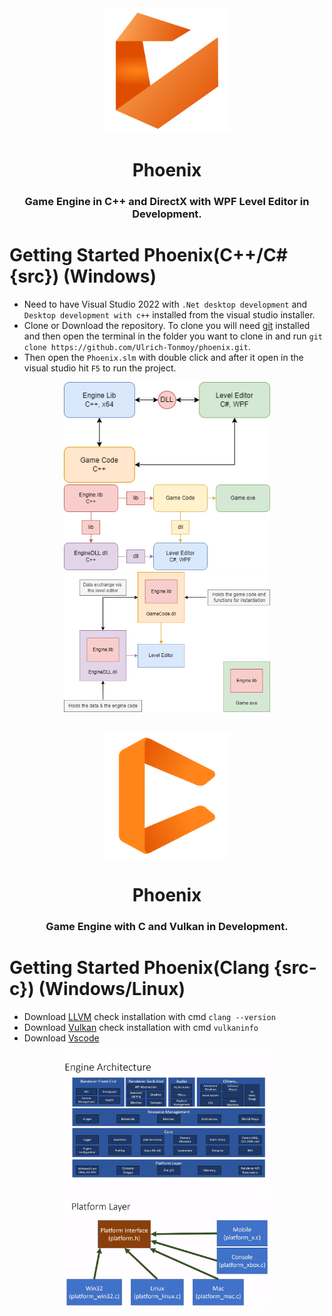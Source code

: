 <div id="Phoenix Logo" align="center">
    <img src="./docs/logo.png" alt="Phoenix Logo" width="200"/>
    <h1>Phoenix</h1>
    <h3>Game Engine in C++ and DirectX with WPF Level Editor in Development.</h3>
</div>

# Getting Started Phoenix(C++/C# {src}) (Windows)

- Need to have Visual Studio 2022 with `.Net desktop development` and `Desktop development with c++` installed from the visual studio installer.
- Clone or Download the repository. To clone you will need [git](https://git-scm.com/downloads) installed and then open the terminal in the folder you want to clone in and run `git clone https://github.com/Ulrich-Tonmoy/phoenix.git`.
- Then open the `Phoenix.slm` with double click and after it open in the visual studio hit `F5` to run the project.

<p align="center">
    <img src="./docs/src/engine-arc.png" alt="Engine Architecture" title="Engine Architecture" width="330px"/>
    <img src="./docs/src/proj-arc.png" alt="Project Architecture" title="Project Architecture" width="330px"/>
    <img src="./docs/src/data-exchange.png" alt="Data exchange between EngineDLL.dll and GameCode.dll" title="Data exchange between EngineDLL.dll and GameCode.dll" width="330px"/>
</p>

<div id="Phoenix Logo" align="center">
    <br />
    <img src="./docs/logo-c.png" alt="Phoenix Logo" width="200"/>
    <h1>Phoenix</h1>
    <h3>Game Engine with C and Vulkan in Development.</h3>
</div>

# Getting Started Phoenix(Clang {src-c}) (Windows/Linux)

- Download [LLVM](https://github.com/llvm/llvm-project/releases) check installation with cmd `clang --version`
- Download [Vulkan](https://vulkan.lunarg.com/#new_tab) check installation with cmd `vulkaninfo`
- Download [Vscode](https://code.visualstudio.com/download)

<p align="center">
    <img src="./docs/src-c/arc.png" alt="Architecture" title="Architecture" width="330px"/>
    <img src="./docs/src-c/platform.png" alt="Platform" title="Platform" width="330px"/>
</p>
